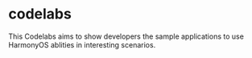 # codelabs

This Codelabs aims to show developers the sample applications to use HarmonyOS ablities in interesting scenarios.
